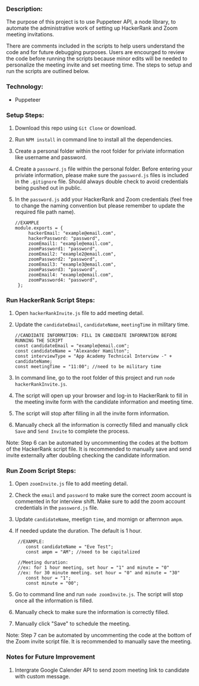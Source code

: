 ### Description:

The purpose of this project is to use Puppeteer API, a node library, to automate the administrative work of setting up HackerRank and Zoom meeting invitations.

There are comments included in the scripts to help users understand the code and for future debugging purposes. Users are encourged to review the code before running the scripts because minor edits will be needed to personalize the meeting invite and set meeting time. The steps to setup and run the scripts are outlined below.

### Technology:

- Puppeteer

### Setup Steps:

1. Download this repo using `Git Clone` or download.
2. Run `NPM install` in command line to install all the dependencies.
3. Create a personal folder within the root folder for priviate information like username and password.
4. Create a `passowrd.js` file within the personal folder. Before entering your priviate information, please make sure the `password.js` files is included in the `.gitignore` file. Should always double check to avoid credentials being pushed out in public.
5. In the `password.js` add your HackerRank and Zoom credentials (feel free to change the naming convention but please remember to update the required file path name).

   ```
   //EXAMPLE
   module.exports = {
        hackerEmail: "example@email.com",
        hackerPassword: "password",
        zoomEmail1: "example@email.com",
        zoomPassword1: "password",
        zoomEmail2: "example2@email.com",
        zoomPassword2: "password",
        zoomEmail3: "example3@email.com",
        zoomPassword3: "password",
        zoomEmail4: "example@email.com",
        zoomPassword4: "password",
    };
   ```

### Run HackerRank Script Steps:

1. Open `hackerRankInvite.js` file to add meeting detail.
2. Update the `candidateEmail`, `candidateName`, `meetingTime` in military time.

   ```
   //CANDIDATE INFORMATION: FILL IN CANDIDATE INFORMATION BEFORE RUNNING THE SCRIPT
   const candidateEmail = "example@email.com";
   const candidateName = "Alexander Hamilton";
   const interviewType = "App Academy Technical Interview -" + candidateName;
   const meetingTime = "11:00"; //need to be military time

   ```

3. In command line, go to the root folder of this project and run `node hackerRankInvite.js`.
4. The script will open up your browser and log-in to HackerRank to fill in the meeting invite form with the candidate information and meeting time.
5. The script will stop after filling in all the invite form information.
6. Manually check all the information is correctly filled and manually click `Save` and `Send Invite` to complete the process.

Note: Step 6 can be automated by uncommenting the codes at the bottom of the HackerRank script file. It is recommended to manually save and send invite externally after doubling checking the candidate information.

### Run Zoom Script Steps:

1. Open `zoomInvite.js` file to add meeting detail.
2. Check the `email` and `password` to make sure the correct zoom account is commented in for interview shift. Make sure to add the zoom account credentials in the `password.js` file.
3. Update `candidateName`, meetign `time`, and mornign or afternnon `ampm`.
4. If needed update the duration. The default is 1 hour.

   ```
    //EXAMPLE:
       const candidateName = "Eve Test";
       const ampm = "AM"; //need to be capitalized

    //Meeting duration:
    //ex: for 1 hour meeting, set hour = "1" and minute = "0"
    //ex: for 30 minute meeting. set hour = "0" and minute = "30"
       const hour = "1";
       const minute = "00";
   ```

5. Go to command line and run `node zoomInvite.js`. The script will stop once all the information is filled.
6. Manually check to make sure the information is correctly filled.
7. Manually click "Save" to schedule the meeting.

Note: Step 7 can be automated by uncommenting the code at the bottom of the Zoom invite script file. It is recommended to manually save the meeting.

### Notes for Future Improvement

1. Intergrate Google Calender API to send zoom meeting link to candidate with custom message.
